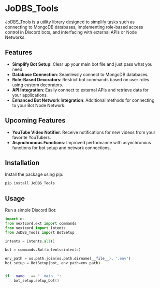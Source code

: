 # JoDBS_Tools

JoDBS_Tools is a utility library designed to simplify tasks such as connecting to MongoDB databases, implementing role-based access control in Discord bots, and interfacing with external APIs or Node Networks.

## Features

- **Simplify Bot Setup**: Clear up your main bot file and just pass what you need.
- **Database Connection**: Seamlessly connect to MongoDB databases.
- **Role-Based Decorators**: Restrict bot commands based on user roles using custom decorators.
- **API Integration**: Easily connect to external APIs and retrieve data for your applications.
- **Enhanced Bot Network Integration**: Additional methods for connecting to your Bot Node Network.

## Upcoming Features

- **YouTube Video Notifier**: Receive notifications for new videos from your favorite YouTubers.
- **Asynchronous Functions**: Improved performance with asynchronous functions for bot setup and network connections.

## Installation

Install the package using pip:

```sh
pip install JoDBS_Tools
```

## Usage

Run a simple Discord Bot:

```python
import os
from nextcord.ext import commands
from nextcord import Intents
from JoDBS_Tools import BotSetup

intents = Intents.all()

bot = commands.Bot(intents=intents)

env_path = os.path.join(os.path.dirname(__file__), '.env')
bot_setup = BotSetup(bot, env_path=env_path)


if __name__ == "__main__":
    bot_setup.setup_bot()
```